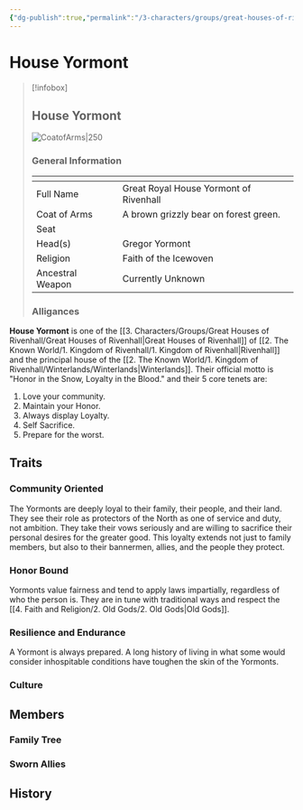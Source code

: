 ```yaml
---
{"dg-publish":true,"permalink":"/3-characters/groups/great-houses-of-rivenhall/house-yormont/house-yormont/","dgPassFrontmatter":true}
---
```


# House Yormont
> [!infobox] 
> ## House Yormont
> ![CoatofArms|250](https://i.imgur.com/4DvJ2r6.png)
> ### General Information
> <table><thead><tr><th colspan="2"></th></tr></thead><tbody><tr><td>Full Name</td><td>Great Royal House Yormont of Rivenhall</td></tr><tr><td>Coat of Arms</td><td>A brown grizzly bear on forest green. </td></tr><tr><td>Seat</td><td></td></tr><tr><td>Head(s)</td><td>Gregor Yormont</td></tr><tr><td>Religion</td><td>Faith of the Icewoven</td></tr><tr><td>Ancestral Weapon</td><td>Currently Unknown</td></tr></tbody></table>
><h3> Alligances </h3>

**House Yormont** is one of the [[3. Characters/Groups/Great Houses of Rivenhall/Great Houses of Rivenhall\|Great Houses of Rivenhall]] of [[2. The Known World/1. Kingdom of Rivenhall/1. Kingdom of Rivenhall\|Rivenhall]] and the principal house of the [[2. The Known World/1. Kingdom of Rivenhall/Winterlands/Winterlands\|Winterlands]]. Their official motto is "Honor in the Snow, Loyalty in the Blood." and their 5 core tenets are: 
1. Love your community. 
2. Maintain your Honor.
3. Always display Loyalty.
4. Self Sacrifice.
5. Prepare for the worst.

## Traits
### Community Oriented
The Yormonts are deeply loyal to their family, their people, and their land. They see their role as protectors of the North as one of service and duty, not ambition. They take their vows seriously and are willing to sacrifice their personal desires for the greater good. This loyalty extends not just to family members, but also to their bannermen, allies, and the people they protect.

### Honor Bound
Yormonts value fairness and tend to apply laws impartially, regardless of who the person is. They are in tune with traditional ways and respect the [[4. Faith and Religion/2. Old Gods/2. Old Gods\|Old Gods]].

### Resilience and Endurance
A Yormont is always prepared. A long history of living in what some would consider inhospitable conditions have toughen the skin of the Yormonts. 

### Culture

## Members
### Family Tree
### Sworn Allies

## History
